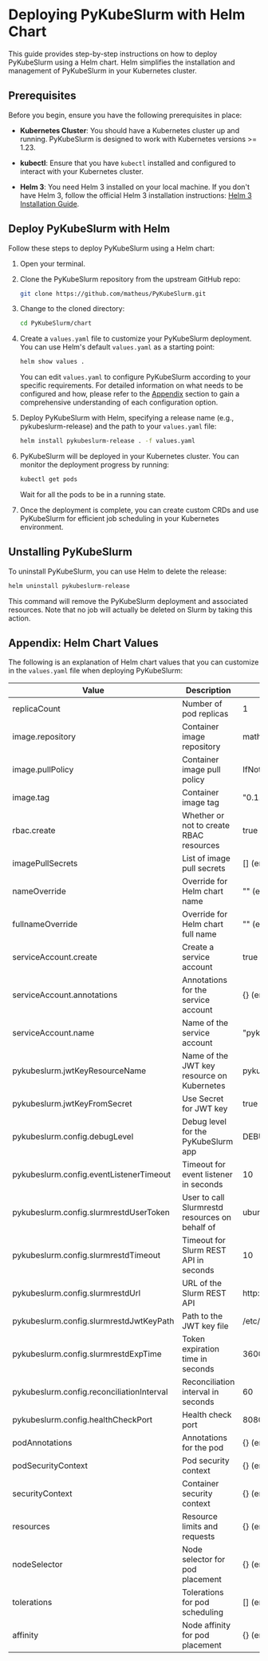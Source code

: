 # Deploying PyKubeSlurm with Helm Chart

This guide provides step-by-step instructions on how to deploy PyKubeSlurm using a Helm chart. Helm simplifies the installation and management of PyKubeSlurm in your Kubernetes cluster.

## Prerequisites

Before you begin, ensure you have the following prerequisites in place:

- **Kubernetes Cluster**: You should have a Kubernetes cluster up and running. PyKubeSlurm is designed to work with Kubernetes versions >= 1.23.

- **kubectl**: Ensure that you have `kubectl` installed and configured to interact with your Kubernetes cluster.

- **Helm 3**: You need Helm 3 installed on your local machine. If you don't have Helm 3, follow the official Helm 3 installation instructions: [Helm 3 Installation Guide](https://helm.sh/docs/intro/install/).

## Deploy PyKubeSlurm with Helm

Follow these steps to deploy PyKubeSlurm using a Helm chart:

1. Open your terminal.

2. Clone the PyKubeSlurm repository from the upstream GitHub repo:

    ```bash
    git clone https://github.com/matheus/PyKubeSlurm.git
    ```

3. Change to the cloned directory:

    ```bash
    cd PyKubeSlurm/chart
    ```

4. Create a `values.yaml` file to customize your PyKubeSlurm deployment. You can use Helm's default `values.yaml` as a starting point:

    ```bash
    helm show values .
    ```

    You can edit `values.yaml` to configure PyKubeSlurm according to your specific requirements. For detailed information on what needs to be configured and how, please refer to the [Appendix](#appendix-helm-chart-values) section to gain a comprehensive understanding of each configuration option.

5. Deploy PyKubeSlurm with Helm, specifying a release name (e.g., pykubeslurm-release) and the path to your `values.yaml` file:

    ```bash
    helm install pykubeslurm-release . -f values.yaml
    ```

6. PyKubeSlurm will be deployed in your Kubernetes cluster. You can monitor the deployment progress by running:

    ```bash
    kubectl get pods
    ```

    Wait for all the pods to be in a running state.

7. Once the deployment is complete, you can create custom CRDs and use PyKubeSlurm for efficient job scheduling in your Kubernetes environment.

## Unstalling PyKubeSlurm

To uninstall PyKubeSlurm, you can use Helm to delete the release:

```bash
helm uninstall pykubeslurm-release
```

This command will remove the PyKubeSlurm deployment and associated resources. Note that no job will actually be deleted on Slurm by taking this action.

## Appendix: Helm Chart Values

The following is an explanation of Helm chart values that you can customize in the `values.yaml` file when deploying PyKubeSlurm:

| Value                                | Description                                      | Default                          |
| ------------------------------------ | ------------------------------------------------ | -------------------------------- |
| replicaCount                         | Number of pod replicas                          | 1                                |
| image.repository                     | Container image repository                       | matheushent/pykubeslurm           |
| image.pullPolicy                     | Container image pull policy                      | IfNotPresent                     |
| image.tag                            | Container image tag                             | "0.1.0-a1"                       |
| rbac.create                          | Whether or not to create RBAC resources         | true                             |
| imagePullSecrets                     | List of image pull secrets                      | [] (empty list)                  |
| nameOverride                         | Override for Helm chart name                    | "" (empty string)                |
| fullnameOverride                     | Override for Helm chart full name               | "" (empty string)                |
| serviceAccount.create                | Create a service account                        | true                             |
| serviceAccount.annotations            | Annotations for the service account             | {} (empty map)                   |
| serviceAccount.name                  | Name of the service account                     | "pykubeslurm"                    |
| pykubeslurm.jwtKeyResourceName        | Name of the JWT key resource on Kubernetes      | pykubeslurm-jwt-key              |
| pykubeslurm.jwtKeyFromSecret          | Use Secret for JWT key                          | true                             |
| pykubeslurm.config.debugLevel         | Debug level for the PyKubeSlurm app             | DEBUG                            |
| pykubeslurm.config.eventListenerTimeout | Timeout for event listener in seconds           | 10                               |
| pykubeslurm.config.slurmrestdUserToken | User to call Slurmrestd resources on behalf of | ubuntu                           |
| pykubeslurm.config.slurmrestdTimeout   | Timeout for Slurm REST API in seconds           | 10                               |
| pykubeslurm.config.slurmrestdUrl       | URL of the Slurm REST API                       | http://slurmrestd:6820           |
| pykubeslurm.config.slurmrestdJwtKeyPath | Path to the JWT key file                       | /etc/pykubeslurm/jwt.key         |
| pykubeslurm.config.slurmrestdExpTime   | Token expiration time in seconds                | 3600                             |
| pykubeslurm.config.reconciliationInterval | Reconciliation interval in seconds             | 60                               |
| pykubeslurm.config.healthCheckPort     | Health check port                               | 8080                             |
| podAnnotations                       | Annotations for the pod                         | {} (empty map)                   |
| podSecurityContext                   | Pod security context                            | {} (empty map)                   |
| securityContext                      | Container security context                      | {} (empty map)                   |
| resources                            | Resource limits and requests                    | {} (empty map)                   |
| nodeSelector                         | Node selector for pod placement                 | {} (empty map)                   |
| tolerations                          | Tolerations for pod scheduling                  | [] (empty list)                  |
| affinity                             | Node affinity for pod placement                 | {} (empty map)                   |
